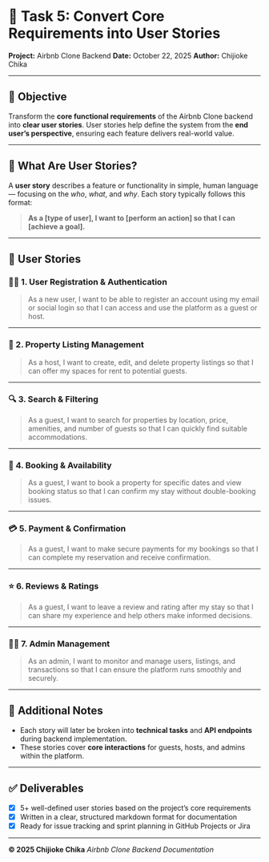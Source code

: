 # 🧩 Task 5: Convert Core Requirements into User Stories
**Project:** Airbnb Clone Backend
**Date:** October 22, 2025
**Author:** Chijioke Chika

---

## 🎯 Objective
Transform the **core functional requirements** of the Airbnb Clone backend into **clear user stories**.
User stories help define the system from the **end user’s perspective**, ensuring each feature delivers real-world value.

---

## 📘 What Are User Stories?
A **user story** describes a feature or functionality in simple, human language — focusing on the *who*, *what*, and *why*.
Each story typically follows this format:

> **As a [type of user], I want to [perform an action] so that I can [achieve a goal].**

---

## 🧩 User Stories

### 🧍‍♂️ 1. User Registration & Authentication
> As a new user, I want to be able to register an account using my email or social login so that I can access and use the platform as a guest or host.

---

### 🏡 2. Property Listing Management
> As a host, I want to create, edit, and delete property listings so that I can offer my spaces for rent to potential guests.

---

### 🔍 3. Search & Filtering
> As a guest, I want to search for properties by location, price, amenities, and number of guests so that I can quickly find suitable accommodations.

---

### 📆 4. Booking & Availability
> As a guest, I want to book a property for specific dates and view booking status so that I can confirm my stay without double-booking issues.

---

### 💳 5. Payment & Confirmation
> As a guest, I want to make secure payments for my bookings so that I can complete my reservation and receive confirmation.

---

### ⭐ 6. Reviews & Ratings
> As a guest, I want to leave a review and rating after my stay so that I can share my experience and help others make informed decisions.

---

### 🧑‍💼 7. Admin Management
> As an admin, I want to monitor and manage users, listings, and transactions so that I can ensure the platform runs smoothly and securely.

---

## 🧠 Additional Notes
- Each story will later be broken into **technical tasks** and **API endpoints** during backend implementation.
- These stories cover **core interactions** for guests, hosts, and admins within the platform.

---

## ✅ Deliverables
- [x] 5+ well-defined user stories based on the project’s core requirements
- [x] Written in a clear, structured markdown format for documentation
- [x] Ready for issue tracking and sprint planning in GitHub Projects or Jira

---

**© 2025 Chijioke Chika**
*Airbnb Clone Backend Documentation*
